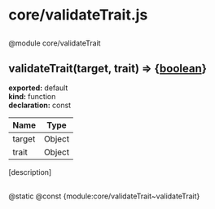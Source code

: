 # core/validateTrait.js  
  
##           
  
  
@module core/validateTrait      
## validateTrait(target, trait) => {[boolean](https://developer.mozilla.org/en-US/docs/Web/JavaScript/Reference/Global_Objects/Boolean)}        
  
**exported:** default        
**kind:** function        
**declaration:** const        
  
| Name | Type |          
|------|------|          
| target | Object |        
| trait | Object |        
  
[description]    
##       
  
  
@static @const {module:core/validateTrait~validateTrait}
